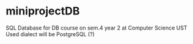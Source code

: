 # miniprojectDB
SQL Database for DB course on sem.4 year 2 at Computer Science UST
Used dialect will be PostgreSQL (?)


